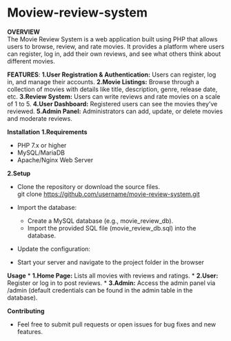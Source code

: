 # Moview-review-system

**OVERVIEW**<br>
The Movie Review System is a web application built using PHP that allows users to browse, review, and rate movies. It provides a platform where users can register, log in, add their own reviews, and see what others think about different movies.

**FEATURES**:
**1.User Registration & Authentication:** Users can register, log in, and manage their accounts.
**2.Movie Listings:** Browse through a collection of movies with details like title, description, genre, release date, etc.
**3.Review System:** Users can write reviews and rate movies on a scale of 1 to 5.
**4.User Dashboard:** Registered users can see the movies they’ve reviewed.
**5.Admin Panel:** Administrators can add, update, or delete movies and moderate reviews.

**Installation**
**1.Requirements**
* PHP 7.x or higher
* MySQL/MariaDB
* Apache/Nginx Web Server

**2.Setup**
* Clone the repository or download the source files.<br>
   git clone https://github.com/username/movie-review-system.git
* Import the database:
     * Create a MySQL database (e.g., movie_review_db).
     * Import the provided SQL file (movie_review_db.sql) into the database.

* Update the configuration:
* Start your server and navigate to the project folder in the browser


**Usage**
    * **1.Home Page:** Lists all movies with reviews and ratings.
    * **2.User:** Register or log in to post reviews.
    * **3.Admin:** Access the admin panel via /admin (default credentials can be found in the admin table in the database).


**Contributing**
* Feel free to submit pull requests or open issues for bug fixes and new features.

